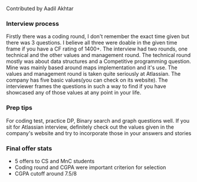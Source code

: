 Contributed by Aadil Akhtar

### Interview process

Firstly there was a coding round, I don't remember the exact time given but there was 3 questions. I believe all three were doable in the given time frame if you have a CF rating of 1400+.
The interview had two rounds, one technical and the other values and management round.
The technical round mostly was about data structures and a Competitive programming question. Mine was mainly based around maps implementation and it's use.
The values and management round is taken quite seriously at Atlassian. The company has five basic values(you can check on its website). The interviewer frames the questions in such a way to find if you have showcased any of those values at any point in your life.

### Prep tips

For coding test, practice DP, Binary search and graph questions well. If you sit for Atlassian interview, definitely check out the values given in the company's website and try to incorporate those in your answers and stories 

### Final offer stats
- 5 offers to CS and MnC students
- Coding round and CGPA were important criterion for selection
- CGPA cutoff around 7.5/8
